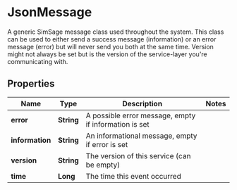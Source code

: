 

# JsonMessage

A generic SimSage message class used throughout the system.  This class can be used to either send a success message (information) or an error message (error) but will never send you both at the same time.  Version might not always be set but is the version of the service-layer you're communicating with.

## Properties

| Name | Type | Description | Notes |
|------------ | ------------- | ------------- | -------------|
|**error** | **String** | A possible error message, empty if information is set |  |
|**information** | **String** | An informational message, empty if error is set |  |
|**version** | **String** | The version of this service (can be empty) |  |
|**time** | **Long** | The time this event occurred |  |



